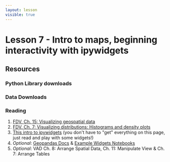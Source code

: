 ```yaml
---
layout: lesson
visible: true
---
```


# Lesson 7 - Intro to maps, beginning interactivity with ipywidgets

## Resources

### Python Library downloads


### Data Downloads


### Reading

1. <a href="https://serialmentor.com/dataviz/geospatial-data.html">FDV, Ch. 15: Visualizing geospatial data</a> 
1. <a href="https://serialmentor.com/dataviz/histograms-density-plots.html">FDV, Ch. 7: Visualizing distributions: Histograms and density plots</a> 
1. <a href="https://ipywidgets.readthedocs.io/en/latest/examples/Widget%20Basics.html">This intro to ipywidgets</a> (you don't have to "get" everything on this page, just read and play with some widgets!) 
1. *Optional*: <a href="https://geopandas.org/">Geopandas Docs</a> & <a href="https://github.com/jupyter-widgets/ipywidgets/blob/master/docs/source/examples/Index.ipynb">Example Widgets Notebooks</a> 
1. *Optional*:  VAD Ch. 8: Arrange Spatial Data, Ch. 11: Manipulate View & Ch. 7: Arrange Tables 
